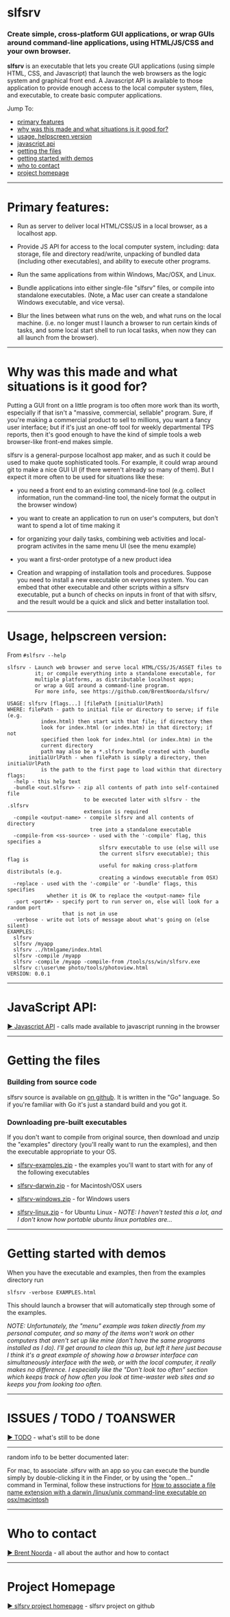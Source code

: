 slfsrv
============

### Create simple, cross-platform GUI applications, or wrap GUIs around command-line applications, using HTML/JS/CSS and your own browser.

__slfsrv__ is an executable that lets you create GUI applications (using simple HTML, CSS, and
Javascript) that launch the web browsers as the logic system and graphical front end. A Javascript API is
available to those application to provide enough access to the local computer system, files, and
executable, to create basic computer applications.

Jump To:

* [primary features](#primary-features)
* [why was this made and what situations is it good for?](#who-for)
* [usage, helpscreen version](#usage-helpscreen)
* [javascript api](#jsapi)
* [getting the files](#getting-files)
* [getting started with demos](#getting-started)
* [who to contact](#todo)
* [project homepage](#home)

------------------------------------------------------------------------------
<a name="primary-features"></a>
# Primary features:

* Run as server to deliver local HTML/CSS/JS in a local browser, as a localhost app.

* Provide JS API for access to the local computer system, including: data storage, file
and directory read/write, unpacking of bundled data (including other executables), and
ability to execute other programs.

* Run the same applications from within Windows, Mac/OSX, and Linux.

* Bundle applications into either single-file "slfsrv" files, or compile into
standalone executables. (Note, a Mac user can create a standalone Windows executable,
and vice versa).

* Blur the lines between what runs on the web, and what runs on the local machine. (i.e.
no longer must I launch a browser to run certain kinds of tasks, and some local start shell
to run local tasks, when now they can all launch from the browser).

------------------------------------------------------------------------------
<a name="who-for"></a>
# Why was this made and what situations is it good for?

Putting a GUI front on a little program is too often more work than its worth, especially
if that isn't a "massive, commercial, sellable" program. Sure, if you're making a commercial product
to sell to millions, you want a fancy user interface; but if it's just an one-off tool
for weekly departmental TPS reports, then it's good enough to have the kind of simple
tools a web browser-like front-end makes simple.

slfsrv is a general-purpose localhost app maker, and as such it could be used to make quote
sophisticated tools. For example, it could wrap around git to make a nice GUI UI (if there
weren't already so many of them). But I expect it more often to be used for situations
like these:

* you need a front end to an existing command-line tool (e.g. collect information, run
the command-line tool, the nicely format the output in the browser window)

* you want to create an application to run on user's computers, but don't want to spend
a lot of time making it

* for organizing your daily tasks, combining web activities and local-program activites
in the same menu UI (see the menu example)

* you want a first-order prototype of a new product idea

* Creation and wrapping of installation tools and procedures. Suppose you need to install a new executable
on everyones system. You can embed that other executable and other scripts within a slfsrv executable, put a bunch of
checks on inputs in front of that with slfsrv, and the result would be a quick and slick and better
installation tool.

------------------------------------------------------------------------------
<a name="usage-helpscreen"></a>
# Usage, helpscreen version:

From `#slfsrv --help`

    slfsrv - Launch web browser and serve local HTML/CSS/JS/ASSET files to
             it; or compile everything into a standalone executable, for
             multiple platforms, as distributable localhost apps;
             or wrap a GUI around a command-line program.
             For more info, see https://github.com/BrentNoorda/slfsrv/

    USAGE: slfsrv [flags...] [filePath [initialUrlPath]
    WHERE: filePath - path to initial file or directory to serve; if file (e.g.
               index.html) then start with that file; if directory then
               look for index.html (or index.htm) in that directory; if not
               specified then look for index.html (or index.htm) in the
               current directory
               path may also be a *.slfsrv bundle created with -bundle
           initialUrlPath - when filePath is simply a directory, then initialUrlPath
               is the path to the first page to load within that directory
    flags:
      -help - this help text
      -bundle <out.slfsrv> - zip all contents of path into self-contained file
                             to be executed later with slfsrv - the .slfsrv
                             extension is required
      -compile <output-name> - compile slfsrv and all contents of directory
                               tree into a standalone executable
      -compile-from <ss-source> - used with the '-compile' flag, this specifies a
                                  slfsrv executable to use (else will use
                                  the current slfsrv executable); this flag is
                                  useful for making cross-platform distributals (e.g.
                                  creating a windows executable from OSX)
      -replace - used with the '-compile' or '-bundle' flags, this specifies
                 whether it is OK to replace the <output-name> file
      -port <port#> - specify port to run server on, else will look for a random port
                      that is not in use
      -verbose - write out lots of message about what's going on (else silent)
    EXAMPLES:
      slfsrv
      slfsrv /myapp
      slfsrv ../htmlgame/index.html
      slfsrv -compile /myapp
      slfsrv -compile /myapp -compile-from /tools/ss/win/slfsrv.exe
      slfsrv c:\user\me photo/tools/photoview.html
    VERSION: 0.0.1

------------------------------------------------------------------------------
<a name="jsapi"></a>
# JavaScript API:

[&#x25BA; Javascript API](docs/JSAPI.md) - calls made available to javascript running in the browser

------------------------------------------------------------------------------
<a name="getting-files"></a>
# Getting the files

### Building from source code

slfsrv source is available on [on github](https://github.com/BrentNoorda/slfsrv). It is written
in the "Go" language. So if you're familiar with Go it's just a standard build and you got it.

### Downloading pre-built executables

If you don't want to compile from original source, then download and unzip the "examples"
directory (you'll really want to run the examples), and then the executable appropriate to
your OS.

* [slfsrv-examples.zip](https://dl.dropboxusercontent.com/u/41075/slfsrv-downloads/slfsrv-examples.zip) - the examples you'll want
to start with for any of the following executables

* [slfsrv-darwin.zip](https://dl.dropboxusercontent.com/u/41075/slfsrv-downloads/slfsrv-darwin.zip) - for Macintosh/OSX users

* [slfsrv-windows.zip](https://dl.dropboxusercontent.com/u/41075/slfsrv-downloads/slfsrv-windows.zip) - for Windows users

* [slfsrv-linux.zip](https://dl.dropboxusercontent.com/u/41075/slfsrv-downloads/slfsrv-linux.zip) - for Ubuntu Linux - *NOTE:
I haven't tested this a lot, and I don't know how portable ubuntu linux portables are...*

------------------------------------------------------------------------------
<a name="getting-started"></a>
# Getting started with demos

When you have the executable and examples, then from the examples directory run

    slfsrv -verbose EXAMPLES.html

This should launch a browser that will automatically step through some of the examples.

*NOTE: Unfortunately, the "menu" example was taken directly from my personal computer, and so many
of the items won't work on other computers that aren't set up like mine (don't have the same
programs installed as I do). I'll get around to clean this up, but left it here just because I
think it's a great example of showing how a browser interface can simultaneously interface with the
web, or with the local computer, it really makes no difference. I especially like the "Don't
look too often" section which keeps track of how often you look at time-waster web sites and
so keeps you from looking too often.*

------------------------------------------------------------------------------
<a name="todo"></a>
# ISSUES / TODO / TOANSWER

[&#x25BA; TODO](docs/TODO.md) - what's still to be done

---------------------------------------------------------------------

random info to be better documented later:

For mac, to associate .slfsrv with an app so you can execute the bundle simply by double-clicking it
in the Finder, or by using the "open..." command in Terminal, follow these instructions for
[How to associate a file name extension with a darwin /linux/unix command-line executable on osx/macintosh](http://unlessimwrong.blogspot.com/2014/07/how-to-associate-file-name-extension.html)

------------------------------------------------------------------------------
<a name="contact"></a>
# Who to contact

[&#x25BA; Brent Noorda](http://www.brent-noorda.com/) - all about the author and how to contact

------------------------------------------------------------------------------
<a name="home"></a>
# Project Homepage

[&#x25BA; slfsrv project homepage](https://github.com/BrentNoorda/slfsrv) - slfsrv project on github

